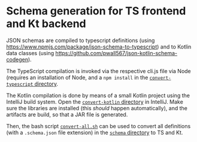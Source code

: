 # Schema generation for TS frontend and Kt backend

JSON schemas are compiled to typescript definitions (using
https://www.npmjs.com/package/json-schema-to-typescript) and to Kotlin
data classes (using
https://github.com/pwall567/json-kotlin-schema-codegen).

The TypeScript compilation is invoked via the respective cli.js file via
Node (requires an installation of Node, and a `npm install` in the
[`convert-typescript` directory](./convert-typescript).

The Kotlin compilation is done by means of a small Kotlin project using
the IntelliJ build system. Open the [`convert-kotlin` directory](./convert-kotlin) 
in IntelliJ. Make sure the libraries are installed (this
*should* happen automatically), and the artifacts are build, so that a
JAR file is generated.

Then, the bash script [`convert-all.sh`](./convert-all.sh) can be used to convert all
definitions (with a `.schema.json` file extension) in the [`schema`
directory](./schema) to TS and Kt.

